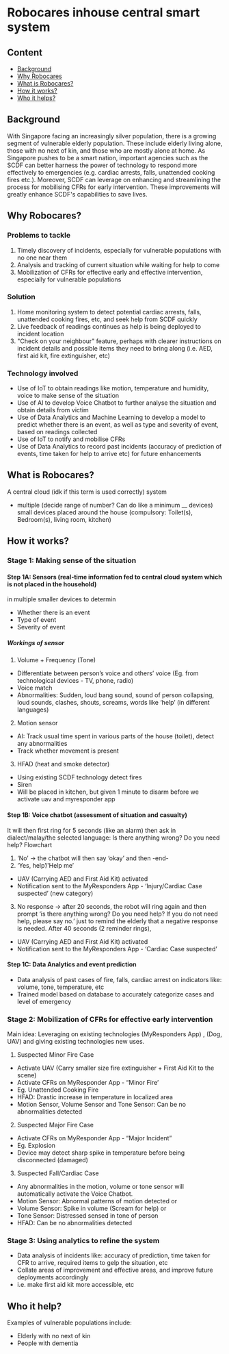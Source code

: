 # Robocares inhouse central smart system

## Content
- [Background](#background)
- [Why Robocares](#why-robocares)
- [What is Robocares?](#what-is-robocares)
- [How it works?](#how-it-works)
- [Who it helps?](#who-it-helps)

## Background
With Singapore facing an increasingly silver population, there is a growing segment of vulnerable elderly population. These include elderly living alone, those with no next of kin, and those who are mostly alone at home. As Singapore pushes to be a smart nation, important agencies such as the SCDF can better harness the power of technology to respond more effectively to emergencies (e.g. cardiac arrests, falls, unattended cooking fires etc.). Moreover, SCDF can leverage on enhancing and streamlining the process for mobilising CFRs for early intervention. These improvements will greatly enhance SCDF's capabilities to save lives.  

## Why Robocares?
### Problems to tackle
1. Timely discovery of incidents, especially for vulnerable populations with no one near them
2. Analysis and tracking of current situation while waiting for help to come
3. Mobilization of CFRs for effective early and effective intervention, especially for vulnerable populations

### Solution
1. Home monitoring system to detect potential cardiac arrests, falls, unattended cooking fires, etc, and seek help from SCDF quickly
2. Live feedback of readings continues as help is being deployed to incident location
3. "Check on your neighbour" feature, perhaps with clearer instructions on incident details and possible items they need to bring along (i.e. AED, first aid kit, fire extinguisher, etc)

### Technology involved
- Use of IoT to obtain readings like motion, temperature and humidity, voice to make sense of the situation
- Use of AI to develop Voice Chatbot to further analyse the situation and obtain details from victim
- Use of Data Analytics and Machine Learning to develop a model to predict whether there is an event, as well as type and severity of event, based on readings collected
- Use of IoT to notify and mobilise CFRs
- Use of Data Analytics to record past incidents (accuracy of prediction of events, time taken for help to arrive etc) for future enhancements

## What is Robocares?
A central cloud (idk if this term is used correctly) system 
+ multiple (decide range of number? Can do like a minimum __ devices) small devices placed around the house 
(compulsory: Toilet(s), Bedroom(s), living room, kitchen)

## How it works?
### Stage 1: Making sense of the situation
#### Step 1A: Sensors (real-time information fed to central cloud system which is not placed in the household) 
in multiple smaller devices to determin 
- Whether there is an event
- Type of event
- Severity of event
##### Workings of sensor
1. Volume + Frequency (Tone)
- Differentiate between person’s voice and others’ voice (Eg. from technological devices - TV, phone, radio)
- Voice match
- Abnormalities: Sudden, loud bang sound, sound of person collapsing, loud sounds, clashes, shouts, screams, words like ‘help’ (in different languages)
2. Motion sensor
- AI: Track usual time spent in various parts of the house (toilet), detect any abnormalities
- Track whether movement is present
3. HFAD (heat and smoke detector)
- Using existing SCDF technology detect fires
- Siren
- Will be placed in kitchen, but given 1 minute to disarm before we activate uav and myresponder app
#### Step 1B: Voice chatbot (assessment of situation and casualty)
It will then first ring for 5 seconds (like an alarm)
then ask in dialect/malay/the selected language: Is there anything wrong? Do you need help?
Flowchart
1. ‘No’ -> the chatbot will then say ‘okay’ and then -end-
2. ‘Yes, help’/’Help me’
- UAV (Carrying AED and First Aid Kit) activated 
- Notification sent to the MyResponders App - ‘Injury/Cardiac Case suspected’ (new category)
3. No response → after 20 seconds, the robot will ring again and then prompt ‘is there anything wrong? Do you need help? If you do not need help, please say no.’ just to remind the elderly that a negative response is needed. After 40 seconds (2 reminder rings), 
- UAV (Carrying AED and First Aid Kit) activated 
- Notification sent to the MyResponders App - ‘Cardiac Case suspected’
#### Step 1C: Data Analytics and event prediction
- Data analysis of past cases of fire, falls, cardiac arrest on indicators like: volume, tone, temperature, etc
- Trained model based on database to accurately categorize cases and level of emergency

### Stage 2: Mobilization of CFRs for effective early intervention
Main idea: Leveraging on existing technologies (MyResponders App) , (Dog, UAV) and giving existing technologies new uses. 
1. Suspected Minor Fire Case
- Activate UAV (Carry smaller size fire extinguisher + First Aid Kit to the scene)
- Activate CFRs on MyResponder App - “Minor Fire’
- Eg. Unattended Cooking Fire
- HFAD: Drastic increase in temperature in localized area
- Motion Sensor, Volume Sensor and Tone Sensor: Can be no abnormalities detected
2. Suspected Major Fire Case
- Activate CFRs on MyResponder App - “Major Incident”
- Eg. Explosion 
- Device may detect sharp spike in temperature before being disconnected (damaged)
3. Suspected Fall/Cardiac Case
- Any abnormalities in the motion, volume or tone sensor will automatically activate the Voice Chatbot.
- Motion Sensor: Abnormal patterns of motion detected or 
- Volume Sensor: Spike in volume (Scream for help) or 
- Tone Sensor: Distressed sensed in tone of person
- HFAD: Can be no abnormalities detected

### Stage 3: Using analytics to refine the system
- Data analysis of incidents like: accuracy of prediction, time taken for CFR to arrive, required items to gelp the situation, etc
- Collate areas of improvement and effective areas, and improve future deployments accordingly
- i.e. make first aid kit more accessible, etc

## Who it help?
Examples of vulnerable populations include:
- Elderly with no next of kin
- People with dementia
